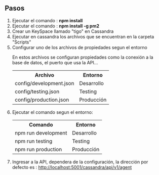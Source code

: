 <h2>Pasos</h2>
<ol>
<li>Ejecutar el comando : <b>npm install</b></li>
<li>Ejecutar el comando : <b>npm install -g pm2</b></li>
<li>Crear un KeySpace llamado "tigo" en Cassandra</li>
<li>Ejecutar en cassandra los archivos que se encuentran en la carpeta "Scripts"</li>
<li>Configurar uno de los archivos de propiedades segun el entorno
<p>En estos archivos se configuran propiedades como la conexión a la base de datos, el puerto que usa la API...</p>

<table>
<tr>
<th>Archivo</th>
<th>Entorno</th>
</tr>
<tr>
<td>config/development.json</td>
<td>Desarrollo</td>
</tr>
<tr>
<td>config/testing.json</td>
<td>Testing</td>
</tr>
<tr>
<td>config/production.json</td>
<td>Producción</td>
</tr>
</table>
</li>
<li>Ejecutar el comando segun el entorno:</li>
<table>
<tr>
<th>Comando</th>
<th>Entorno</th>
</tr>
<tr>
<td>npm run development</td>
<td>Desarrollo</td>
</tr>
<tr>
<td>npm run testing</td>
<td>Testing</td>
</tr>
<tr>
<td>npm run production</td>
<td>Producción</td>
</tr>
</table>

</li>
<li>Ingresar a la API, dependera de la configuración, la dirección por defecto es : 
<a href="http://localhost:5001/cassandra/api/v1/agent">http://localhost:5001/cassandra/api/v1/agent</a>
</li>
</ol>


